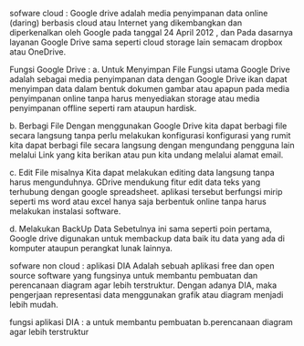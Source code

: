 sofware cloud : 
Google drive adalah media penyimpanan data online (daring) berbasis cloud atau Internet yang dikembangkan 
dan diperkenalkan oleh Google pada tanggal 24 April 2012 , dan Pada dasarnya layanan Google Drive sama seperti cloud storage
lain semacam dropbox atau OneDrive.

Fungsi Google Drive :
a. Untuk Menyimpan File Fungsi utama Google Drive adalah sebagai media penyimpanan data dengan Google Drive 
   ikan dapat menyimpan data dalam bentuk dokumen gambar atau apapun pada media penyimpanan online tanpa harus menyediakan 
   storage atau media penyimpanan offline seperti ram ataupun hardisk.
   
b. Berbagi File Dengan menggunakan Google Drive kita dapat berbagi file secara langsung tanpa perlu melakukan konfigurasi 
konfigurasi yang rumit kita dapat berbagi file secara langsung dengan mengundang pengguna lain melalui Link yang kita 
berikan atau pun kita undang melalui alamat email.

c. Edit File misalnya Kita dapat melakukan editing data langsung tanpa harus mengunduhnya. 
   GDrive mendukung fitur edit data teks yang terhubung dengan google spreadsheet. aplikasi tersebut berfungsi 
   mirip seperti ms word atau excel hanya saja berbentuk online tanpa harus melakukan instalasi software.
   
d. Melakukan BackUp Data
   Sebetulnya ini sama seperti poin pertama, Google drive digunakan untuk membackup data baik itu data yang ada
   di komputer ataupun perangkat lunak lainnya.
   
sofware non cloud :
aplikasi DIA Adalah sebuah aplikasi free dan open source software yang fungsinya untuk membantu pembuatan 
dan perencanaan diagram agar lebih terstruktur. Dengan adanya DIA, maka pengerjaan representasi data menggunakan grafik 
atau diagram menjadi lebih mudah.

fungsi aplikasi DIA :
a untuk membantu pembuatan 
b.perencanaan diagram agar lebih terstruktur 